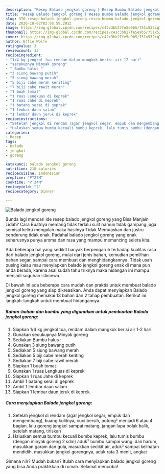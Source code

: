 ```yaml
---
description: "Resep Balado jengkol goreng | Resep Bumbu Balado jengkol goreng Yang Lezat Sekali"
title: "Resep Balado jengkol goreng | Resep Bumbu Balado jengkol goreng Yang Lezat Sekali"
slug: 370-resep-balado-jengkol-goreng-resep-bumbu-balado-jengkol-goreng-yang-lezat-sekali
date: 2020-10-02T02:08:59.291Z
image: https://img-global.cpcdn.com/recipes/c42c3bb27fe5e9b5/751x532cq70/balado-jengkol-goreng-foto-resep-utama.jpg
thumbnail: https://img-global.cpcdn.com/recipes/c42c3bb27fe5e9b5/751x532cq70/balado-jengkol-goreng-foto-resep-utama.jpg
cover: https://img-global.cpcdn.com/recipes/c42c3bb27fe5e9b5/751x532cq70/balado-jengkol-goreng-foto-resep-utama.jpg
author: Effie Wolfe
ratingvalue: 3
reviewcount: 13
recipeingredient:
- "1/4 kg jengkol tua rendam dalam mangkok berisi air 12 hari"
- "secukupnya Minyak goreng"
- " Bumbu halus "
- "3 siung bawang putih"
- "5 siung bawang merah"
- "5 biji cabe merah keriting"
- "7 biji cabe rawit merah"
- "1 buah tomat"
- "1 ruas Lengkuas di keprek"
- "1 ruas Jahe di keprek"
- "1 batang serai di geprek"
- "1 lembar daun salam"
- "1 lembar daun jeruk di keprek"
recipeinstructions:
- "Setelah jengkol di rendam (agar jengkol segar, empuk dan mengembang), buang kulitnya, cuci bersih, potong² menjadi 6 atau 4 bagian, lalu goreng jengkol sampai matang, jangan lupa bolak balik, setelah matang, tiriskan"
- "Haluskan semua bumbu kecuali bumbu keprek, lalu tumis bumbu (dengan minyak goreng 2 sdm) aduk² bumbu sampai wangi dan harum, masukkan garam dan gula, masukkan sedikit air, aduk² sampai kelihatan mendidih, masukkan jengkol gorengnya, aduk rata 3 menit, angkat"
categories:
- Resep
tags:
- balado
- jengkol
- goreng

katakunci: balado jengkol goreng 
nutrition: 218 calories
recipecuisine: Indonesian
preptime: "PT27M"
cooktime: "PT34M"
recipeyield: "2"
recipecategory: Dinner

---
```



![Balado jengkol goreng](https://img-global.cpcdn.com/recipes/c42c3bb27fe5e9b5/751x532cq70/balado-jengkol-goreng-foto-resep-utama.jpg)

Bunda lagi mencari ide resep balado jengkol goreng yang Bisa Manjain Lidah? Cara Buatnya memang tidak terlalu sulit namun tidak gampang juga. semisal keliru mengolah maka hasilnya Tidak Memuaskan dan justru cenderung tidak enak. Padahal balado jengkol goreng yang enak seharusnya punya aroma dan rasa yang mampu memancing selera kita.

Ada beberapa hal yang sedikit banyak berpengaruh terhadap kualitas rasa dari balado jengkol goreng, mulai dari jenis bahan, kemudian pemilihan bahan segar, sampai cara membuat dan menghidangkannya. Tidak usah pusing kalau mau menyiapkan balado jengkol goreng enak di mana pun anda berada, karena asal sudah tahu triknya maka hidangan ini mampu menjadi suguhan istimewa.




Di bawah ini ada beberapa cara mudah dan praktis untuk membuat balado jengkol goreng yang siap dikreasikan. Anda dapat menyiapkan Balado jengkol goreng memakai 13 bahan dan 2 tahap pembuatan. Berikut ini langkah-langkah untuk membuat hidangannya.

<!--inarticleads1-->

##### Bahan-bahan dan bumbu yang digunakan untuk pembuatan Balado jengkol goreng:

1. Siapkan 1/4 kg jengkol tua, rendam dalam mangkok berisi air 1-2 hari
1. Gunakan secukupnya Minyak goreng
1. Sediakan  Bumbu halus :
1. Gunakan 3 siung bawang putih
1. Sediakan 5 siung bawang merah
1. Sediakan 5 biji cabe merah keriting
1. Sediakan 7 biji cabe rawit merah
1. Siapkan 1 buah tomat
1. Gunakan 1 ruas Lengkuas di keprek
1. Siapkan 1 ruas Jahe di keprek
1. Ambil 1 batang serai di geprek
1. Ambil 1 lembar daun salam
1. Siapkan 1 lembar daun jeruk di keprek




<!--inarticleads2-->

##### Cara menyiapkan Balado jengkol goreng:

1. Setelah jengkol di rendam (agar jengkol segar, empuk dan mengembang), buang kulitnya, cuci bersih, potong² menjadi 6 atau 4 bagian, lalu goreng jengkol sampai matang, jangan lupa bolak balik, setelah matang, tiriskan
1. Haluskan semua bumbu kecuali bumbu keprek, lalu tumis bumbu (dengan minyak goreng 2 sdm) aduk² bumbu sampai wangi dan harum, masukkan garam dan gula, masukkan sedikit air, aduk² sampai kelihatan mendidih, masukkan jengkol gorengnya, aduk rata 3 menit, angkat




Gimana nih? Mudah bukan? Itulah cara menyiapkan balado jengkol goreng yang bisa Anda praktikkan di rumah. Selamat mencoba!
